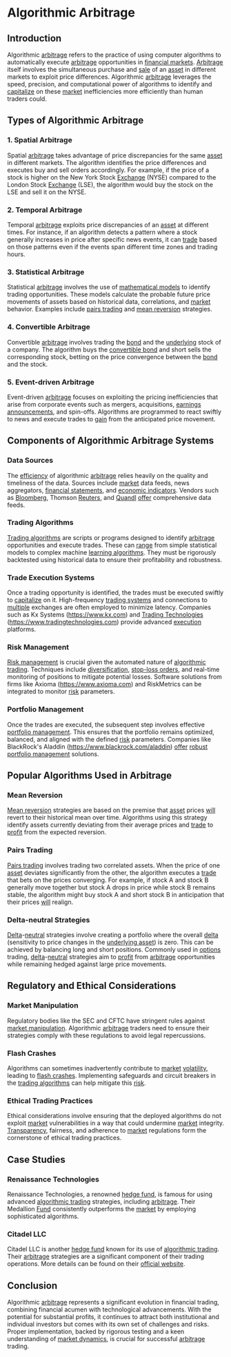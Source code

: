 # Algorithmic Arbitrage

## Introduction

Algorithmic [arbitrage](../a/arbitrage.md) refers to the practice of using computer algorithms to automatically execute [arbitrage](../a/arbitrage.md) opportunities in [financial markets](../f/financial_market.md). [Arbitrage](../a/arbitrage.md) itself involves the simultaneous purchase and [sale](../s/sale.md) of an [asset](../a/asset.md) in different markets to exploit price differences. Algorithmic [arbitrage](../a/arbitrage.md) leverages the speed, precision, and computational power of algorithms to identify and [capitalize](../c/capitalize.md) on these [market](../m/market.md) inefficiencies more efficiently than human traders could.

## Types of Algorithmic Arbitrage

### 1. Spatial Arbitrage
Spatial [arbitrage](../a/arbitrage.md) takes advantage of price discrepancies for the same [asset](../a/asset.md) in different markets. The algorithm identifies the price differences and executes buy and sell orders accordingly. For example, if the price of a stock is higher on the New York Stock [Exchange](../e/exchange.md) (NYSE) compared to the London Stock [Exchange](../e/exchange.md) (LSE), the algorithm would buy the stock on the LSE and sell it on the NYSE.

### 2. Temporal Arbitrage
Temporal [arbitrage](../a/arbitrage.md) exploits price discrepancies of an [asset](../a/asset.md) at different times. For instance, if an algorithm detects a pattern where a stock generally increases in price after specific news events, it can [trade](../t/trade.md) based on those patterns even if the events span different time zones and trading hours.

### 3. Statistical Arbitrage
Statistical [arbitrage](../a/arbitrage.md) involves the use of [mathematical models](../m/mathematical_models_in_trading.md) to identify trading opportunities. These models calculate the probable future price movements of assets based on historical data, correlations, and [market](../m/market.md) behavior. Examples include [pairs trading](../p/pairs_trading.md) and [mean reversion](../m/mean_reversion.md) strategies.

### 4. Convertible Arbitrage
Convertible [arbitrage](../a/arbitrage.md) involves trading the [bond](../b/bond.md) and the [underlying](../u/underlying.md) stock of a company. The algorithm buys the [convertible bond](../c/convertible_bond.md) and short sells the corresponding stock, betting on the price convergence between the [bond](../b/bond.md) and the stock.

### 5. Event-driven Arbitrage
Event-driven [arbitrage](../a/arbitrage.md) focuses on exploiting the pricing inefficiencies that arise from corporate events such as mergers, acquisitions, [earnings announcements](../e/earnings_announcements.md), and spin-offs. Algorithms are programmed to react swiftly to news and execute trades to [gain](../g/gain.md) from the anticipated price movement.

## Components of Algorithmic Arbitrage Systems

### Data Sources
The [efficiency](../e/efficiency.md) of algorithmic [arbitrage](../a/arbitrage.md) relies heavily on the quality and timeliness of the data. Sources include [market](../m/market.md) data feeds, news aggregators, [financial statements](../f/financial_statements.md), and [economic indicators](../e/economic_indicators.md). Vendors such as [Bloomberg](../b/bloomberg.md), Thomson [Reuters](../r/reuters.md), and [Quandl](../q/quandl.md) [offer](../o/offer.md) comprehensive data feeds.

### Trading Algorithms
[Trading algorithms](../t/trading_algorithms.md) are scripts or programs designed to identify [arbitrage](../a/arbitrage.md) opportunities and execute trades. These can [range](../r/range.md) from simple statistical models to complex machine [learning algorithms](../l/learning_algorithms_in_trading.md). They must be rigorously backtested using historical data to ensure their profitability and robustness.

### Trade Execution Systems
Once a trading opportunity is identified, the trades must be executed swiftly to [capitalize](../c/capitalize.md) on it. High-frequency [trading systems](../t/trading_systems.md) and connections to [multiple](../m/multiple.md) exchanges are often employed to minimize latency. Companies such as Kx Systems (https://www.kx.com) and [Trading Technologies](../t/trading_technologies.md) (https://www.tradingtechnologies.com) provide advanced [execution](../e/execution.md) platforms.

### Risk Management
[Risk management](../r/risk_management.md) is crucial given the automated nature of [algorithmic trading](../a/algorithmic_trading.md). Techniques include [diversification](../d/diversification.md), [stop-loss orders](../s/stop-loss_orders.md), and real-time monitoring of positions to mitigate potential losses. Software solutions from firms like Axioma (https://www.axioma.com) and RiskMetrics can be integrated to monitor [risk](../r/risk.md) parameters.

### Portfolio Management
Once the trades are executed, the subsequent step involves effective [portfolio management](../p/portfolio_management.md). This ensures that the portfolio remains optimized, balanced, and aligned with the defined [risk](../r/risk.md) parameters. Companies like BlackRock's Aladdin (https://www.blackrock.com/aladdin) [offer](../o/offer.md) [robust](../r/robust.md) [portfolio management](../p/portfolio_management.md) solutions.

## Popular Algorithms Used in Arbitrage

### Mean Reversion
[Mean reversion](../m/mean_reversion.md) strategies are based on the premise that [asset](../a/asset.md) prices [will](../w/will.md) revert to their historical mean over time. Algorithms using this strategy identify assets currently deviating from their average prices and [trade](../t/trade.md) to [profit](../p/profit.md) from the expected reversion.

### Pairs Trading
[Pairs trading](../p/pairs_trading.md) involves trading two correlated assets. When the price of one [asset](../a/asset.md) deviates significantly from the other, the algorithm executes a [trade](../t/trade.md) that bets on the prices converging. For example, if stock A and stock B generally move together but stock A drops in price while stock B remains stable, the algorithm might buy stock A and short stock B in anticipation that their prices [will](../w/will.md) realign.

### Delta-neutral Strategies
[Delta](../d/delta.md)-[neutral](../n/neutral.md) strategies involve creating a portfolio where the overall [delta](../d/delta.md) (sensitivity to price changes in the [underlying asset](../u/underlying_asset.md)) is zero. This can be achieved by balancing long and short positions. Commonly used in [options](../o/options.md) trading, [delta](../d/delta.md)-[neutral](../n/neutral.md) strategies aim to [profit](../p/profit.md) from [arbitrage](../a/arbitrage.md) opportunities while remaining hedged against large price movements.

## Regulatory and Ethical Considerations

### Market Manipulation
Regulatory bodies like the SEC and CFTC have stringent rules against [market manipulation](../m/market_manipulation.md). Algorithmic [arbitrage](../a/arbitrage.md) traders need to ensure their strategies comply with these regulations to avoid legal repercussions.

### Flash Crashes
Algorithms can sometimes inadvertently contribute to [market](../m/market.md) [volatility](../v/volatility.md), leading to [flash crashes](../f/flash_crashes.md). Implementing safeguards and circuit breakers in the [trading algorithms](../t/trading_algorithms.md) can help mitigate this [risk](../r/risk.md).

### Ethical Trading Practices
Ethical considerations involve ensuring that the deployed algorithms do not exploit [market](../m/market.md) vulnerabilities in a way that could undermine [market](../m/market.md) integrity. [Transparency](../t/transparency.md), fairness, and adherence to [market](../m/market.md) regulations form the cornerstone of ethical trading practices.

## Case Studies

### Renaissance Technologies
Renaissance Technologies, a renowned [hedge fund](../h/hedge_fund.md), is famous for using advanced [algorithmic trading](../a/algorithmic_trading.md) strategies, including [arbitrage](../a/arbitrage.md). Their Medallion [Fund](../f/fund.md) consistently outperforms the [market](../m/market.md) by employing sophisticated algorithms.

### Citadel LLC
Citadel LLC is another [hedge fund](../h/hedge_fund.md) known for its use of [algorithmic trading](../a/algorithmic_trading.md). Their [arbitrage](../a/arbitrage.md) strategies are a significant component of their trading operations. More details can be found on their [official website](https://www.citadel.com).

## Conclusion

Algorithmic [arbitrage](../a/arbitrage.md) represents a significant evolution in financial trading, combining financial acumen with technological advancements. With the potential for substantial profits, it continues to attract both institutional and individual investors but comes with its own set of challenges and risks. Proper implementation, backed by rigorous testing and a keen understanding of [market dynamics](../m/market_dynamics.md), is crucial for successful [arbitrage](../a/arbitrage.md) trading.